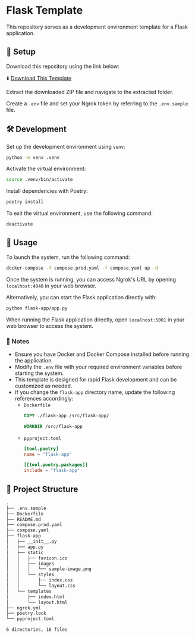 # Flask Template

This repository serves as a development environment template for a Flask application.

## 🚀 Setup
Download this repository using the link below:

⬇️ [Download This Template](https://github.com/Tomopu/flask_template/archive/refs/heads/main.zip)

Extract the downloaded ZIP file and navigate to the extracted folder.

Create a `.env` file and set your Ngrok token by referring to the `.env.sample` file.


## 🛠 Development

Set up the development environment using `venv`:

```bash
python -m venv .venv
```

Activate the virtual environment:

```bash
source .venv/bin/activate
```

Install dependencies with Poetry:

```bash
poetry install
```

To exit the virtual environment, use the following command:

```bash
deactivate
```


## 📌 Usage

To launch the system, run the following command:

```bash
docker-compose -f compose.prod.yaml -f compose.yaml up -d
```

Once the system is running, you can access Ngrok's URL by opening `localhost:4040` in your web browser.

Alternatively, you can start the Flask application directly with:
```bash
python flask-app/app.py
```
When running the Flask application directly, open `localhost:5001` in your web browser to access the system.


### 🎯 Notes
- Ensure you have Docker and Docker Compose installed before running the application.
- Modify the `.env` file with your required environment variables before starting the system.
- This template is designed for rapid Flask development and can be customized as needed.
- If you change the `flask-app` directory name, update the following references accordingly:
  - `Dockerfile`
    ```dockerfile
    COPY ./flask-app /src/flask-app/
    ```
    ```dockerfile
    WORKDIR /src/flask-app
    ```
  - `pyproject.toml`
    ```toml
    [tool.poetry]
    name = "flask-app"
    ```
    ```toml
    [[tool.poetry.packages]]
    include = "flask-app"
    ```

## 📂 Project Structure
```bash
.
├── .env.sample
├── Dockerfile
├── README.md
├── compose.prod.yaml
├── compose.yaml
├── flask-app
│   ├── __init__.py
│   ├── app.py
│   ├── static
│   │   ├── favicon.ico
│   │   ├── images
│   │   │   └── sample-image.png
│   │   └── styles
│   │       ├── index.css
│   │       └── layout.css
│   └── templates
│       ├── index.html
│       └── layout.html
├── ngrok.yml
├── poetry.lock
└── pyproject.toml

6 directories, 16 files
```
